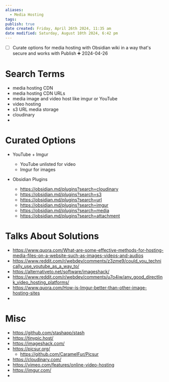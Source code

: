 ```yaml
---
aliases:
  - Media Hosting
tags: 
publish: true
date created: Friday, April 26th 2024, 11:35 am
date modified: Saturday, August 10th 2024, 6:42 pm
---
```


- [ ] Curate options for media hosting with Obsidian wiki in a way that's secure and works with Publish ➕ 2024-04-26

# Search Terms

- media hosting CDN
- media hosting CDN URLs
- media image and video host like imgur or YouTube
- video hosting
- s3 URL media storage
- cloudinary
- 

# Curated Options

- YouTube + Imgur
	- YouTube unlisted for video
	- Imgur for images

- Obsidian Plugins
	- https://obsidian.md/plugins?search=cloudinary
	- https://obsidian.md/plugins?search=s3
	- https://obsidian.md/plugins?search=url
	- https://obsidian.md/plugins?search=imgur
	- https://obsidian.md/plugins?search=media
	- https://obsidian.md/plugins?search=attachment

# Talks About Solutions

- https://www.quora.com/What-are-some-effective-methods-for-hosting-media-files-on-a-website-such-as-images-videos-and-audios
- https://www.reddit.com/r/webdev/comments/z3zme9/could_you_technically_use_youtube_as_a_way_to/
- https://alternativeto.net/software/imageshack/
- https://www.reddit.com/r/webdev/comments/u7o4iw/any_good_directlink_video_hosting_platforms/
- https://www.quora.com/How-is-Imgur-better-than-other-image-hosting-sites
- 

# Misc

- https://github.com/stashapp/stash
- https://tinypic.host/
- https://imageshack.com/
- https://picsur.org/
	- https://github.com/CaramelFur/Picsur
- https://cloudinary.com/
- https://vimeo.com/features/online-video-hosting
- https://imgur.com/
- 